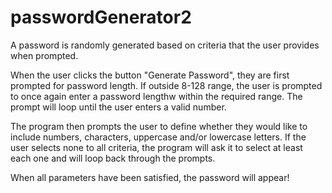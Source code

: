 # passwordGenerator2

A password is randomly generated based on criteria that the user provides when prompted.

When the user clicks the button "Generate Password", they are first prompted for password length. If outside 8-128 range, the user is prompted to once again enter a password lengthw within the required range. The prompt will loop until the user enters a valid number.

The program then prompts the user to define whether they would like to include numbers, characters, uppercase and/or lowercase letters. If the user selects none to all criteria, the program will ask it to select at least each one and will loop back through the prompts.

When all parameters have been satisfied, the password will appear!